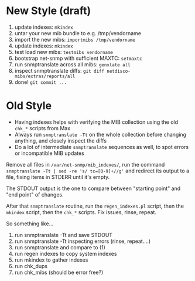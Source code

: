 # New Style (draft)

1. update indexes: `mkindex`
1. untar your new mib bundle to e.g. /tmp/vendorname
1. import the new mibs: `importmibs /tmp/vendorname`
1. update indexes: `mkindex`
1. test load new mibs: `testmibs vendorname`
1. bootstrap net-snmp with sufficient MAXTC: `setmaxtc`
1. run snmptranslate across all mibs: `genxlate all`
1. inspect snmptranslate diffs: `git diff netdisco-mibs/extras/reports/all`
1. done! `git commit ...`

# Old Style
* Having indexes helps with verifying the MIB collection using the old `chk_*` scripts from Max
* Always run `snmptranslate -Tt` on the whole collection before changing anything, and closely inspect the diffs
* Do a lot of intermediate `snmptranslate` sequences as well, to spot errors or incompatible MIB updates

Remove all files in `/var/net-snmp/mib_indexes/`, run the command `snmptranslate -Tt | sed -re 's/ tc=[0-9]+//g'`
and redirect its output to a file, fixing items in STDERR until it's empty.

The STDOUT output is the one to compare between "starting point" and "end point" of changes.

After that `snmptranslate` routine, run the `regen_indexes.pl` script, then the `mkindex` script, then the `chk_*` scripts. Fix issues, rinse, repeat.

So something like...

1. run snmptranslate -Tt and save STDOUT
2. run snmptranslate -Tt inspecting errors (rinse, repeat....)
3. run snmptranslate and compare to (1)
4. run regen indexes to copy system indexes
5. run mkindex to gather indexes
6. run chk_dups
7. run chk_mibs (should be error free?)


